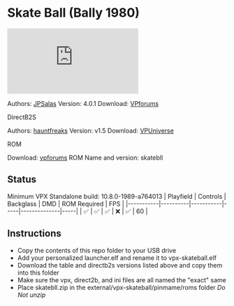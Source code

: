 # Skate Ball (Bally 1980)

![Table Preview](https://www.vpforums.org/index.php?app=downloads&module=display&section=screenshot&record=110203&id=13142&full=1)

Authors: [JPSalas](https://www.vpforums.org/index.php?showuser=277)
Version: 4.0.1
Download: [VPforums](https://www.vpforums.org/index.php?app=downloads&showfile=13142)

DirectB2S

Authors: [hauntfreaks](https://vpuniverse.com/profile/5216-hauntfreaks/)
Version: v1.5
Download: [VPUniverse](https://vpuniverse.com/files/file/14244-skateball-bally-1980-b2s/?tab=comments)

ROM

Download: [vpforums](http://www.vpforums.org/index.php?app=downloads&showfile=674)
ROM Name and version: skatebll

## Status 

Minimum VPX Standalone build: 10.8.0-1989-a764013
| Playfield | Controls | Backglass | DMD | ROM Required | FPS | 
|-----------|----------|-----------|-----|--------------|-----|
| :white_check_mark: | :white_check_mark: | :white_check_mark: | :x: | :white_check_mark: | 60 |

## Instructions

- Copy the contents of this repo folder to your USB drive
- Add your personalized launcher.elf and rename it to vpx-skateball.elf
- Download the table and directb2s versions listed above and copy them into this folder
- Make sure the vpx, direct2b, and ini files are all named the "exact" same
- Place skatebll.zip in the external/vpx-skateball/pinmame/roms folder *Do Not unzip*

